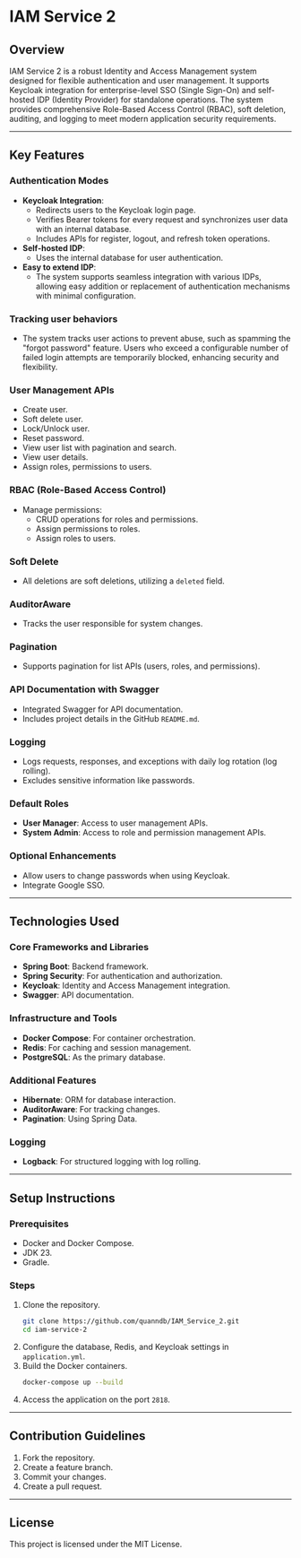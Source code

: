 # IAM Service 2

## Overview

IAM Service 2 is a robust Identity and Access Management system designed for flexible authentication and user management.
It supports Keycloak integration for enterprise-level SSO (Single Sign-On) and self-hosted IDP (Identity Provider)
for standalone operations. The system provides comprehensive Role-Based Access Control (RBAC), soft deletion, auditing,
and logging to meet modern application security requirements.

---

## Key Features

### Authentication Modes

- **Keycloak Integration**:
  - Redirects users to the Keycloak login page.
  - Verifies Bearer tokens for every request and synchronizes user data with an internal database.
  - Includes APIs for register, logout, and refresh token operations.
- **Self-hosted IDP**:
  - Uses the internal database for user authentication.
- **Easy to extend IDP**:
  - The system supports seamless integration with various IDPs, allowing easy addition or replacement of authentication mechanisms with minimal configuration.

### Tracking user behaviors

- The system tracks user actions to prevent abuse, such as spamming the "forgot password" feature. Users who exceed a configurable number of failed login attempts are temporarily blocked, enhancing security and flexibility.

### User Management APIs

- Create user.
- Soft delete user.
- Lock/Unlock user.
- Reset password.
- View user list with pagination and search.
- View user details.
- Assign roles, permissions to users.

### RBAC (Role-Based Access Control)

- Manage permissions:
  - CRUD operations for roles and permissions.
  - Assign permissions to roles.
  - Assign roles to users.

### Soft Delete

- All deletions are soft deletions, utilizing a `deleted` field.

### AuditorAware

- Tracks the user responsible for system changes.

### Pagination

- Supports pagination for list APIs (users, roles, and permissions).

### API Documentation with Swagger

- Integrated Swagger for API documentation.
- Includes project details in the GitHub `README.md`.

### Logging

- Logs requests, responses, and exceptions with daily log rotation (log rolling).
- Excludes sensitive information like passwords.

### Default Roles

- **User Manager**: Access to user management APIs.
- **System Admin**: Access to role and permission management APIs.

### Optional Enhancements

- Allow users to change passwords when using Keycloak.
- Integrate Google SSO.

---

## Technologies Used

### Core Frameworks and Libraries

- **Spring Boot**: Backend framework.
- **Spring Security**: For authentication and authorization.
- **Keycloak**: Identity and Access Management integration.
- **Swagger**: API documentation.

### Infrastructure and Tools

- **Docker Compose**: For container orchestration.
- **Redis**: For caching and session management.
- **PostgreSQL**: As the primary database.

### Additional Features

- **Hibernate**: ORM for database interaction.
- **AuditorAware**: For tracking changes.
- **Pagination**: Using Spring Data.

### Logging

- **Logback**: For structured logging with log rolling.

---

## Setup Instructions

### Prerequisites

- Docker and Docker Compose.
- JDK 23.
- Gradle.

### Steps

1. Clone the repository.
   ```bash
   git clone https://github.com/quanndb/IAM_Service_2.git
   cd iam-service-2
   ```
2. Configure the database, Redis, and Keycloak settings in `application.yml`.
3. Build the Docker containers.
   ```bash
   docker-compose up --build
   ```
4. Access the application on the port `2818`.

---

## Contribution Guidelines

1. Fork the repository.
2. Create a feature branch.
3. Commit your changes.
4. Create a pull request.

---

## License

This project is licensed under the MIT License.
